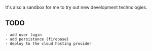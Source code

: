 It's also a sandbox for me to try out new development technologies.

TODO
----
    - add user login
    - add persistance (firebase)
    - deploy to the cloud hosting provider
